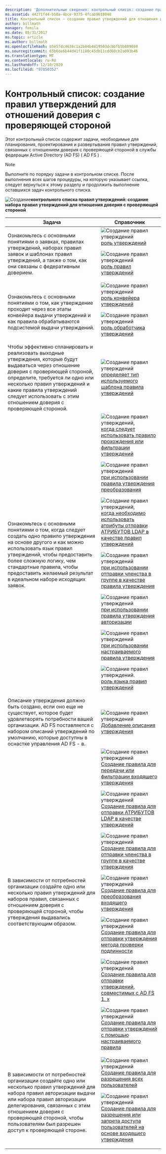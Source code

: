 ```yaml
---
description: 'Дополнительные сведения: контрольный список: создание правил утверждений для отношения доверия с проверяющей стороной'
ms.assetid: 44271f44-b50a-4bce-9375-4fcab9618048
title: Контрольный список — создание правил утверждений для отношения доверия с проверяющей стороной
author: billmath
manager: femila
ms.date: 05/31/2017
ms.topic: article
ms.author: billmath
ms.openlocfilehash: b5e57dc4638c1a2b84b4d19503dcbbfb5b809808
ms.sourcegitcommit: 65b6de6b44d41f1180c45db11cdd60cb2a093b46
ms.translationtype: MT
ms.contentlocale: ru-RU
ms.lasthandoff: 12/10/2020
ms.locfileid: "97050352"
---
```

# <a name="checklist-creating-claim-rules-for-a-relying-party-trust"></a>Контрольный список: создание правил утверждений для отношений доверия с проверяющей стороной

Этот контрольный список содержит задачи, необходимые для планирования, проектирования и развертывания правил утверждений, связанных с отношением доверия с проверяющей стороной в службы федерации Active Directory (AD FS) \( AD FS \) .

> [!NOTE]
> Выполните по порядку задачи в контрольном списке. После выполнения всех шагов процедуры, на которую указывает ссылка, следует вернуться к этому разделу и продолжить выполнение оставшихся задач контрольного списка.

![Создание](media/2b05dce3-938f-4168-9b8f-1f4398cbdb9b.gif)**контрольного списка правил утверждений: создание набора правил утверждений для отношения доверия с проверяющей стороной**

|Задача|Справочник|
|--------|-------------|
|Ознакомьтесь с основными понятиями о заявках, правилах утверждений, наборах правил заявок и шаблонах правил утверждений, а также о том, как они связаны с федеративным доверием.|![Создание правил утверждений](media/faa393df-4856-4431-9eda-4f4e5be72a90.gif)[роль утверждений](../../ad-fs/technical-reference/The-Role-of-Claims.md)<p>![Создание правил утверждений](media/faa393df-4856-4431-9eda-4f4e5be72a90.gif)[роль правил утверждений](../../ad-fs/technical-reference/The-Role-of-Claim-Rules.md)|
|Ознакомьтесь с основными понятиями о том, как утверждение проходит через все этапы конвейера выдачи утверждений и как правила обрабатываются подсистемой выдачи утверждений.|![Создание правил утверждений](media/faa393df-4856-4431-9eda-4f4e5be72a90.gif)[роль конвейера утверждений](../../ad-fs/technical-reference/The-Role-of-the-Claims-Pipeline.md)<p>![Создание правил утверждений](media/faa393df-4856-4431-9eda-4f4e5be72a90.gif)[роль обработчика утверждений](../../ad-fs/technical-reference/The-Role-of-the-Claims-Engine.md)|
|Чтобы эффективно спланировать и реализовать выходные утверждения, которые будут выдаваться через отношение доверия с проверяющей стороной, определите, требуется ли одно или несколько правил утверждений и какие правила утверждений следует использовать с этим отношением доверия с проверяющей стороной.|![Создание правил утверждений](media/faa393df-4856-4431-9eda-4f4e5be72a90.gif)[определяет тип используемого шаблона правила утверждений](../../ad-fs/technical-reference/Determine-the-Type-of-Claim-Rule-Template-to-Use.md)|
|Ознакомьтесь с основными понятиями о том, когда следует создать одно правило утверждения на основе другого и как можно использовать язык правил утверждений, чтобы предоставить более сложную логику, чем стандартные правила, чтобы предоставить желаемый результат в идеальном наборе исходящих заявок.|![Создание правил утверждений,](media/faa393df-4856-4431-9eda-4f4e5be72a90.gif)[когда следует использовать правило прохождения или фильтрации утверждений](../../ad-fs/technical-reference/When-to-Use-a-Pass-Through-or-Filter-Claim-Rule.md)<p>![Создание правил утверждений](media/faa393df-4856-4431-9eda-4f4e5be72a90.gif)[при использовании правила утверждения преобразования](../../ad-fs/technical-reference/When-to-Use-a-Transform-Claim-Rule.md)<p>![Создание правил утверждений,](media/faa393df-4856-4431-9eda-4f4e5be72a90.gif)[когда необходимо использовать атрибуты отправки АТРИБУТОВ LDAP в качестве правил утверждений](../../ad-fs/technical-reference/When-to-Use-a-Send-LDAP-Attributes-as-Claims-Rule.md)<p>![Создание правил утверждений](media/faa393df-4856-4431-9eda-4f4e5be72a90.gif)[при использовании отправки членства в группе в качестве правила утверждения](../../ad-fs/technical-reference/When-to-Use-a-Send-Group-Membership-as-a-Claim-Rule.md)<p>![Создание правил утверждений](media/faa393df-4856-4431-9eda-4f4e5be72a90.gif)[при использовании правила утверждения авторизации](../../ad-fs/technical-reference/When-to-Use-an-Authorization-Claim-Rule.md)<p>![Создание правил утверждений](media/faa393df-4856-4431-9eda-4f4e5be72a90.gif)[при использовании настраиваемого правила утверждения](../../ad-fs/technical-reference/When-to-Use-a-Custom-Claim-Rule.md)<p>![Создание правил утверждений.](media/faa393df-4856-4431-9eda-4f4e5be72a90.gif)[роль языка правил утверждений](../../ad-fs/technical-reference/The-Role-of-the-Claim-Rule-Language.md)|
|Описание утверждения должно быть создано, если оно еще не существует, которое будет удовлетворять потребности вашей организации. AD FS поставляется с набором описаний утверждений по умолчанию, которые доступны в оснастке управления AD FS \- в.|![Создание правил утверждений](media/15dd35b6-6cc6-421f-93f8-7109920e7144.gif)[Добавление описания утверждения](../../ad-fs/operations/Add-a-Claim-Description.md)|
|В зависимости от потребностей организации создайте одно или несколько правил утверждений для наборов правил, связанных с отношением доверия с проверяющей стороной, чтобы утверждения выдавались соответствующим образом.|![Создание правил утверждений](media/15dd35b6-6cc6-421f-93f8-7109920e7144.gif)[Создание правила для передачи или фильтрации входящего утверждения](../../ad-fs/operations/Create-a-Rule-to-Pass-Through-or-Filter-an-Incoming-Claim.md)<p>![Создание правил утверждений](media/15dd35b6-6cc6-421f-93f8-7109920e7144.gif)[Создание правила для отправки АТРИБУТОВ LDAP в качестве утверждений](../../ad-fs/operations/Create-a-Rule-to-Send-LDAP-Attributes-as-Claims.md)<p>![Создание правил утверждений](media/15dd35b6-6cc6-421f-93f8-7109920e7144.gif)[Создание правила для отправки членства в группе в качестве утверждения](../../ad-fs/operations/Create-a-Rule-to-Send-Group-Membership-as-a-Claim.md)<p>![Создание правил утверждений](media/15dd35b6-6cc6-421f-93f8-7109920e7144.gif)[Создание правила для преобразования входящего утверждения](../../ad-fs/operations/Create-a-Rule-to-Transform-an-Incoming-Claim.md)<p>![Создание правил утверждений](media/15dd35b6-6cc6-421f-93f8-7109920e7144.gif)[Создание правила для отправки утверждения метода проверки подлинности](../../ad-fs/operations/Create-a-Rule-to-Send-an-Authentication-Method-Claim.md)<p>![Создание правил утверждений](media/15dd35b6-6cc6-421f-93f8-7109920e7144.gif)[Создание правила для отправки утверждений, совместимых с AD FS 1. x](../../ad-fs/operations/Create-a-Rule-to-Send-an-AD-FS-1x-Compatible-Claim.md)<p>![Создание правил утверждений](media/15dd35b6-6cc6-421f-93f8-7109920e7144.gif)[Создание правила для отправки утверждений с помощью настраиваемого правила](../../ad-fs/operations/Create-a-Rule-to-Send-Claims-Using-a-Custom-Rule.md)|
|В зависимости от потребностей организации создайте одно или несколько правил утверждений для набора правил авторизации выдачи или набора правил авторизации делегирования, связанных с этим отношением доверия с проверяющей стороной, чтобы пользователям был разрешен доступ к проверяющей стороне.|![Создание правил утверждений](media/15dd35b6-6cc6-421f-93f8-7109920e7144.gif)[Создание правила для разрешения всех пользователей](../../ad-fs/operations/Create-a-Rule-to-Permit-All-Users.md)<p>![Создание правил утверждений](media/15dd35b6-6cc6-421f-93f8-7109920e7144.gif)[Создание правила для разрешения или запрета доступа пользователей на основе входящего утверждения](../../ad-fs/operations/Create-a-Rule-to-Permit-or-Deny-Users-Based-on-an-Incoming-Claim.md)|
